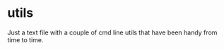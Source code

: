 utils
=====

Just a text file with a couple of cmd line utils that have been handy from time to time.
